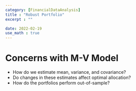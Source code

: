 ```yaml
---
category: [FinancialDataAnalysis]
title : "Robust Portfolio"
excerpt : ""

date: 2022-02-19
use_math : true
---
```


# __Concerns with M-V Model__

+ How do we estimate mean, variance, and covariance?
+ Do changes in these estimates affect optimal allocation?
+ How do the portfolios perform out-of-sample?

